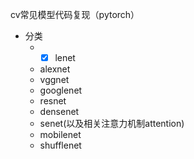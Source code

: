 cv常见模型代码复现（pytorch）
- 分类
  - - [x] lenet 
  - alexnet
  - vggnet
  - googlenet
  - resnet
  - densenet
  - senet(以及相关注意力机制attention)
  - mobilenet
  - shufflenet
